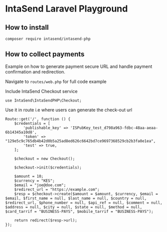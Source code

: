 # IntaSend Laravel Playground

## How to install

    composer require intasend/intasend-php

## How to collect payments

Example on how to generate payment secure URL and handle payment confirmation and redirection.

Navigate to `routes/web.php` for full code example

Include IntaSend Checkout service

    use IntaSend\IntaSendPHP\Checkout;

Use it in route i.e where users can generate the check-out url

    Route::get('/', function () {
        $credentials = [
            'publishable_key' => 'ISPubKey_test_d798a963-fdbc-48aa-aeaa-6b14345a10d8',
            'token' => "129e5c9c765db4b42d0b5a25ad8ed626c6642bd7ce9697368529cb2b3fa0e1ea",
            'test' => true,
        ];

        $checkout = new Checkout();

        $checkout->init($credentials);

        $amount = 10;
        $currency = "KES";
        $email = "joe@doe.com";
        $redirect_url = "https://example.com";
        $resp = $checkout->create($amount = $amount, $currency, $email = $email, $first_name = null, $last_name = null, $country = null, $redirect_url, $phone_number = null, $api_ref = null, $comment = null, $address = null, $city = null, $state = null, $method = null, $card_tarrif = "BUSINESS-PAYS", $mobile_tarrif = "BUSINESS-PAYS");
    
        return redirect($resp->url);
    });
